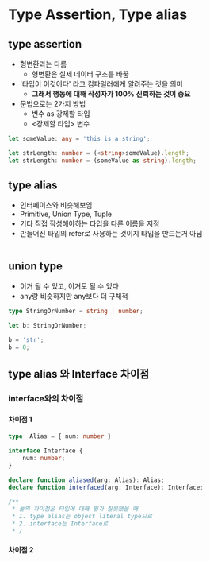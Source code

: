 # Type Assertion, Type alias

## type assertion

- 형변환과는 다름
    - 형변환은 실제 데이터 구조를 바꿈
- '타입이 이것이다' 라고 컴파일러에게 알려주는 것을 의미
    - __그래서 행동에 대해 작성자가 100% 신뢰하는 것이 중요__
- 문법으로는 2가지 방법
    - 변수 as 강제할 타입
    - <강제할 타입> 변수

```typescript
let someValue: any = 'this is a string';

let strLength: number = (<string>someValue).length;
let strLength: number = (someValue as string).length;
```

## type alias

- 인터페이스와 비슷해보임
- Primitive, Union Type, Tuple
- 기타 직접 작성해야하는 타입을 다른 이름을 지정
- 만들어진 타입의 refer로 사용하는 것이지 타입을 만드는거 아님

```typescript

```

## union type

- 이거 될 수 있고, 이거도 될 수 있다
- any랑 비슷하지만 any보다 더 구체적

```typescript
type StringOrNumber = string | number;

let b: StringOrNumber;

b = 'str';
b = 0;
```

## type alias 와 Interface 차이점

### interface와의 차이점

#### 차이점 1

```typescript
type  Alias = { num: number }

interface Interface {
    num: number;
}

declare function aliased(arg: Alias): Alias;
declare function interfaced(arg: Interface): Interface;

/**
 * 둘의 차이점은 타입에 대해 뭔가 잘못됐을 때
 * 1. type alias는 object literal type으로
 * 2. interface는 Interface로
 * /
```

#### 차이점 2



```typescript

```
